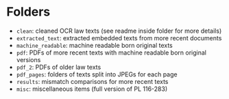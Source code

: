 # Folders

-   `clean`: cleaned OCR law texts (see readme inside folder for more details)
-   `extracted_text`: extracted embedded texts from more recent documents
-   `machine_readable`: machine readable born original texts
-   `pdf`: PDFs of more recent texts with machine readable born original versions
-   `pdf_2`: PDFs of older law texts
-   `pdf_pages`: folders of texts split into JPEGs for each page
-   `results`: mismatch comparisons for more recent texts
-   `misc`: miscellaneous items (full version of PL 116-283)